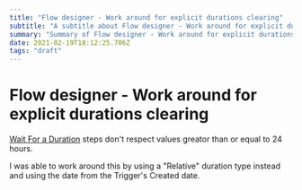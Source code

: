 ```yaml
---
title: "Flow designer - Work around for explicit durations clearing"
subtitle: "A subtitle about Flow designer - Work around for explicit durations clearing"
summary: "Summary of Flow designer - Work around for explicit durations clearing"
date: 2021-02-19T18:12:25.706Z
tags: "draft"
---
```


# Flow designer - Work around for explicit durations clearing

[Wait For a Duration](https://docs.servicenow.com/bundle/paris-servicenow-platform/page/administer/flow-designer/concept/flow-logic-wait-for-a-duration.html#d859121e241) steps don't respect values greator than or equal to 24 hours.

I was able to work around this by using a "Relative" duration type instead and using the date from the Trigger's Created date.